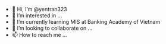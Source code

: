 - 👋 Hi, I’m @yentran323
- 👀 I’m interested in ...
- 🌱 I’m currently learning MIS at Banking Academy of Vietnam
- 💞️ I’m looking to collaborate on ...
- 📫 How to reach me ...

<!---
yentran323/yentran323 is a ✨ special ✨ repository because its `README.md` (this file) appears on your GitHub profile.
You can click the Preview link to take a look at your changes.
--->
